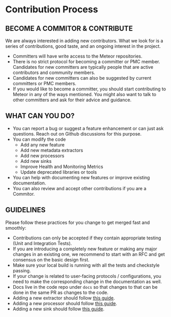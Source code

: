# Contribution Process

## BECOME A COMMITOR & CONTRIBUTE

We are always interested in adding new contributors. What we look for is a series of contributions, good taste, and an ongoing interest in the project.

* Committers will have write access to the Meteor repositories.
* There is no strict protocol for becoming a committer or PMC member. Candidates for new committers are typically people that are active contributors and community members.
* Candidates for new committers can also be suggested by current committers or PMC members.
* If you would like to become a committer, you should start contributing to Meteor in any of the ways mentioned. You might also want to talk to other committers and ask for their advice and guidance.

## WHAT CAN YOU DO?

* You can report a bug or suggest a feature enhancement or can just ask questions. Reach out on Github discussions for this purpose.
* You can modify the code
  * Add any new feature
  * Add new metadata extractors
  * Add new processors
  * Add new sinks
  * Improve Health and Monitoring Metrics
  * Update deprecated libraries or tools
* You can help with documenting new features or improve existing documentation.
* You can also review and accept other contributions if you are a Commitor.

## GUIDELINES

Please follow these practices for you change to get merged fast and smoothly:

* Contributions can only be accepted if they contain appropriate testing \(Unit and Integration Tests\).
* If you are introducing a completely new feature or making any major changes in an existing one, we recommend to start with an RFC and get consensus on the basic design first.
* Make sure your local build is running with all the tests and checkstyle passing.
* If your change is related to user-facing protocols / configurations, you need to make the corresponding change in the documentation as well.
* Docs live in the code repo under `docs` so that changes to that can be done in the same PR as changes to the code.
* Adding a new extractor should follow [this guide](https://github.com/goto/meteor/tree/8cd8885b49271bd7aa5725101f9315278da646d2/docs/contribute/guide.md#adding-a-new-extractor).
* Adding a new processor should follow [this guide](https://github.com/goto/meteor/tree/8cd8885b49271bd7aa5725101f9315278da646d2/docs/contribute/guide.md#adding-a-new-processor).
* Adding a new sink should follow [this guide](https://github.com/goto/meteor/tree/8cd8885b49271bd7aa5725101f9315278da646d2/docs/contribute/guide.md#adding-a-new-sink).

